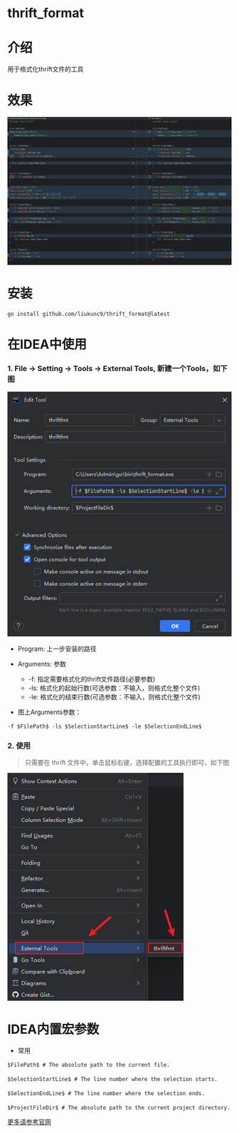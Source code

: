 # thrift_format

# 介绍
用于格式化thrift文件的工具

# 效果
![image](./imgs/1.png)

# 安装
```shell
go install github.com/liukunc9/thrift_format@latest
```

# 在IDEA中使用
### 1. File ->   Setting ->  Tools -> External Tools, 新建一个Tools，如下图

![image](./imgs/2.png)

- Program: 上一步安装的路径
- Arguments: 参数
    - -f: 指定需要格式化的thrift文件路径(必要参数)
    - -ls: 格式化的起始行数(可选参数：不输入，则格式化整个文件)
    - -le: 格式化的结束行数(可选参数：不输入，则格式化整个文件)

- 图上Arguments参数：
```shell
-f $FilePath$ -ls $SelectionStartLine$ -le $SelectionEndLine$
```

### 2. 使用
> 只需要在 thrift 文件中，单击鼠标右键，选择配置的工具执行即可，如下图

![image](./imgs/3.png)

# IDEA内置宏参数
- 常用
```shell
$FilePath$ # The absolute path to the current file.

$SelectionStartLine$ # The line number where the selection starts.

$SelectionEndLine$ # The line number where the selection ends.

$ProjectFileDir$ # The absolute path to the current project directory.
```

[更多请参考官网](https://www.jetbrains.com/help/idea/built-in-macros.html)
